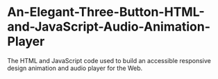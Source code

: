 # An-Elegant-Three-Button-HTML-and-JavaScript-Audio-Animation-Player
The HTML and JavaScript code used to build an accessible responsive design animation and audio player for the Web.
